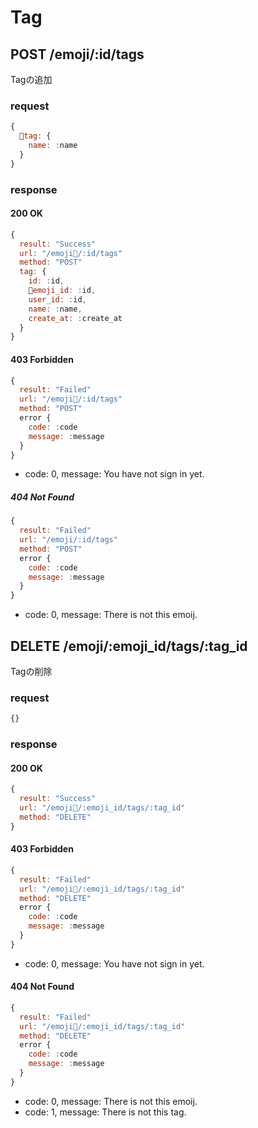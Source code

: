 # Tag
## POST /emoji/:id/tags
Tagの追加

### request
```js
{
  tag: {
    name: :name
  }
}
```

### response
#### 200 OK
```js
{
  result: "Success"
  url: "/emoji/:id/tags"
  method: "POST"
  tag: {
    id: :id,
    emoji_id: :id,
    user_id: :id,
    name: :name,
    create_at: :create_at
  }
}
```

#### 403 Forbidden
```js
{
  result: "Failed"
  url: "/emoji/:id/tags"
  method: "POST"
  error {
    code: :code
    message: :message
  }
}
```

* code: 0, message: You have not sign in yet.

##### 404 Not Found
```js
{
  result: "Failed"
  url: "/emoji/:id/tags"
  method: "POST"
  error {
    code: :code
    message: :message
  }
}
```

* code: 0, message: There is not this emoij.

## DELETE /emoji/:emoji_id/tags/:tag_id
Tagの削除

### request
```js
{}
```

### response
#### 200 OK
```js
{
  result: "Success"
  url: "/emoji/:emoji_id/tags/:tag_id"
  method: "DELETE"
}
```

#### 403 Forbidden
```js
{
  result: "Failed"
  url: "/emoji/:emoji_id/tags/:tag_id"
  method: "DELETE"
  error {
    code: :code
    message: :message
  }
}
```

* code: 0, message: You have not sign in yet.

#### 404 Not Found
```js
{
  result: "Failed"
  url: "/emoji/:emoji_id/tags/:tag_id"
  method: "DELETE"
  error {
    code: :code
    message: :message
  }
}
```

* code: 0, message: There is not this emoij.
* code: 1, message: There is not this tag.
